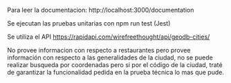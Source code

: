 Para leer la documentacion:
http://localhost:3000/documentation

Se ejecutan las pruebas unitarias con npm run test (Jest)

Se utiliza el API 
https://rapidapi.com/wirefreethought/api/geodb-cities/

No provee informacion con respecto a restaurantes pero provee información con respecto a las generalidades
de la ciudad, no se puede realizar busqueda por coordenadas pero si por el código de la ciudad, traté de 
garantizar la funcionalidad pedida en la prueba técnica lo mas que pude.